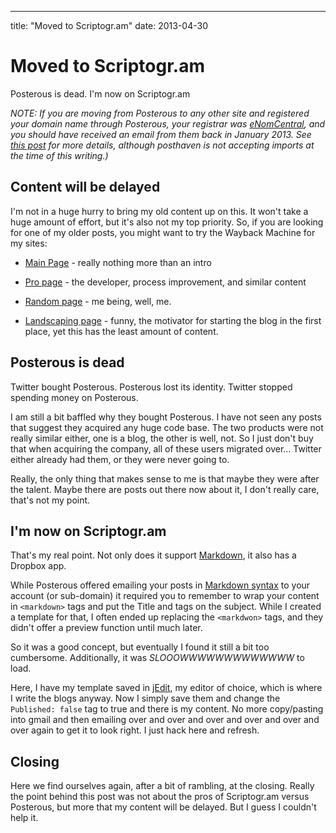 ---
title: "Moved to Scriptogr.am"
date: 2013-04-30



# Moved to Scriptogr.am

Posterous is dead. I'm now on Scriptogr.am

_NOTE: If you are moving from Posterous to any other site and registered your domain name through Posterous, your registrar was [eNomCentral](https://www.enomcentral.com), and you should have received an email from them back in January 2013. See [this post](https://iwantmyname.com/blog/2013/03/migrating-your-site-and-custom-domain-from-posterous-to-posthaven-made-easy.html) for more details, although posthaven is not accepting imports at the time of this writing.)_

## Content will be delayed

I'm not in a huge hurry to bring my old content up on this. It won't take a huge amount of effort, but it's also not my top priority. So, if you are looking for one of my older posts, you might want to try the Wayback Machine for my sites:

+ [Main Page](http://web.archive.org/web/*/http://damonoverboe.org) - really nothing more than an intro

+ [Pro page](http://web.archive.org/web/20130313152002/http://professional.damonoverboe.org/) - the developer, process improvement, and similar content

+ [Random page](http://web.archive.org/web/20130309021329/http://personal.damonoverboe.org/) - me being, well, me.

+ [Landscaping page](http://web.archive.org/web/20130321122303/http://landscaping.damonoverboe.org/) - funny, the motivator for starting the blog in the first place, yet this has the least amount of content.

## Posterous is dead

Twitter bought Posterous. Posterous lost its identity. Twitter stopped spending money on Posterous.

I am still a bit baffled why they bought Posterous. I have not seen any posts that suggest they acquired any huge code base. The two products were not really similar either, one is a blog, the other is well, not. So I just don't buy that when acquiring the company, all of these users migrated over... Twitter either already had them, or they were never going to.

Really, the only thing that makes sense to me is that maybe they were after the talent. Maybe there are posts out there now about it, I don't really care, that's not my point.

## I'm now on Scriptogr.am

That's my real point. Not only does it support [Markdown](http://daringfireball.net/projects/markdown), it also has a Dropbox app.

While Posterous offered emailing your posts in [Markdown syntax](http://daringfireball.net/projects/markdown/syntax) to your account (or sub-domain) it required you to remember to wrap your content in `<markdown>` tags and put the Title and tags on the subject. While I created a template for that, I often ended up replacing the `<markdwon>` tags, and they didn't offer a preview function until much later.

So it was a good concept, but eventually I found it still a bit too cumbersome. Additionally, it was *SLOOOWWWWWWWWWWWWW* to load.

Here, I have my template saved in [jEdit](http://jedit.org), my editor of choice, which is where I write the blogs anyway. Now I simply save them and change the `Published: false` tag to true and there is my content. No more copy/pasting into gmail and then emailing over and over and over and over and over and over again to get it to look right. I just hack here and refresh.

## Closing

Here we find ourselves again, after a bit of rambling, at the closing. Really the point behind this post was not about the pros of Scriptogr.am versus Posterous, but more that my content will be delayed. But I guess I couldn't help it.

